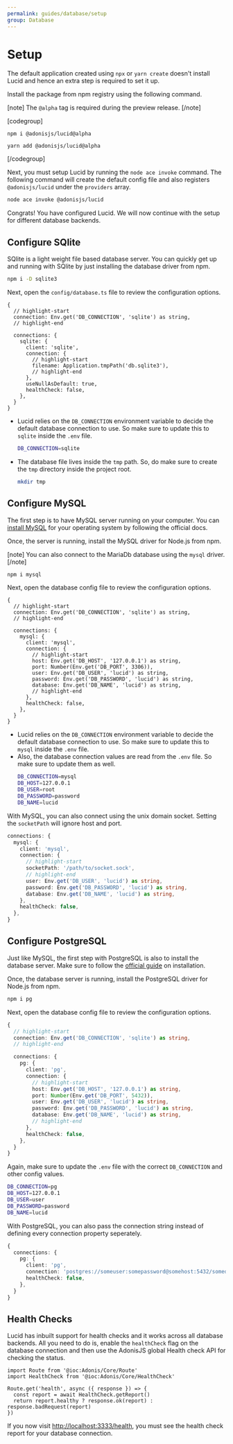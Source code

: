 ```yaml
---
permalink: guides/database/setup
group: Database
---
```


# Setup
The default application created using `npx` or `yarn create` doesn't install Lucid and hence an extra step is required to set it up.

Install the package from npm registry using the following command.

[note]
The `@alpha` tag is required during the preview release.
[/note]

[codegroup]
```sh{}{npm}
npm i @adonisjs/lucid@alpha
```

```sh{}{yarn}
yarn add @adonisjs/lucid@alpha
```
[/codegroup]

Next, you must setup Lucid by running the `node ace invoke` command. The following command will create the default config file and also registers `@adonisjs/lucid` under the `providers` array.

```sh
node ace invoke @adonisjs/lucid
```

Congrats! You have configured Lucid. We will now continue with the setup for different database backends.

## Configure SQlite
SQlite is a light weight file based database server. You can quickly get up and running with SQlite by just installing the database driver from npm.

```sh
npm i -D sqlite3
```

Next, open the `config/database.ts` file to review the configuration options.

```ts{}{config/database.ts}
{
  // highlight-start
  connection: Env.get('DB_CONNECTION', 'sqlite') as string,
  // highlight-end

  connections: {
    sqlite: {
      client: 'sqlite',
      connection: {
        // highlight-start
        filename: Application.tmpPath('db.sqlite3'),
        // highlight-end
      },
      useNullAsDefault: true,
      healthCheck: false,
    },
  }
}
```

- Lucid relies on the `DB_CONNECTION` environment variable to decide the default database connection to use. So make sure to update this to `sqlite` inside the `.env` file.
  ```sh
  DB_CONNECTION=sqlite
  ```
- The database file lives inside the `tmp` path. So, do make sure to create the `tmp` directory inside the project root.
  ```sh
  mkdir tmp
  ```

## Configure MySQL
The first step is to have MySQL server running on your computer. You can [install MySQL](https://dev.mysql.com/downloads/installer/) for your operating system by following the official docs.

Once, the server is running, install the MySQL driver for Node.js from npm.

[note]
You can also connect to the MariaDb database using the `mysql` driver.
[/note]

```sh
npm i mysql
```

Next, open the database config file to review the configuration options.

```ts{}{config/database.ts}
{
  // highlight-start
  connection: Env.get('DB_CONNECTION', 'sqlite') as string,
  // highlight-end

  connections: {
    mysql: {
      client: 'mysql',
      connection: {
        // highlight-start
        host: Env.get('DB_HOST', '127.0.0.1') as string,
        port: Number(Env.get('DB_PORT', 3306)),
        user: Env.get('DB_USER', 'lucid') as string,
        password: Env.get('DB_PASSWORD', 'lucid') as string,
        database: Env.get('DB_NAME', 'lucid') as string,
        // highlight-end
      },
      healthCheck: false,
    },
  }
}
```

- Lucid relies on the `DB_CONNECTION` environment variable to decide the default database connection to use. So make sure to update this to `mysql` inside the `.env` file.
- Also, the database connection values are read from the `.env` file. So make sure to update them as well.
  ```sh
  DB_CONNECTION=mysql
  DB_HOST=127.0.0.1
  DB_USER=root
  DB_PASSWORD=password
  DB_NAME=lucid
  ```

With MySQL, you can also connect using the unix domain socket. Setting the `socketPath` will ignore host and port.

```ts
connections: {
  mysql: {
    client: 'mysql',
    connection: {
      // highlight-start
      socketPath: '/path/to/socket.sock',
      // highlight-end
      user: Env.get('DB_USER', 'lucid') as string,
      password: Env.get('DB_PASSWORD', 'lucid') as string,
      database: Env.get('DB_NAME', 'lucid') as string,
    },
    healthCheck: false,
  },
}
```

## Configure PostgreSQL
Just like MySQL, the first step with PostgreSQL is also to install the database server. Make sure to follow the [official guide](https://www.postgresql.org/download/) on installation.

Once, the database server is running, install the PostgreSQL driver for Node.js from npm.

```sh
npm i pg
```

Next, open the database config file to review the configuration options.

```ts
{
  // highlight-start
  connection: Env.get('DB_CONNECTION', 'sqlite') as string,
  // highlight-end

  connections: {
    pg: {
      client: 'pg',
      connection: {
        // highlight-start
        host: Env.get('DB_HOST', '127.0.0.1') as string,
        port: Number(Env.get('DB_PORT', 5432)),
        user: Env.get('DB_USER', 'lucid') as string,
        password: Env.get('DB_PASSWORD', 'lucid') as string,
        database: Env.get('DB_NAME', 'lucid') as string,
        // highlight-end
      },
      healthCheck: false,
    },
  }
}
```

Again, make sure to update the `.env` file with the correct `DB_CONNECTION` and other config values.

```sh
DB_CONNECTION=pg
DB_HOST=127.0.0.1
DB_USER=user
DB_PASSWORD=password
DB_NAME=lucid
```

With PostgreSQL, you can also pass the connection string instead of defining every connection property seperately.

```ts
{
  connections: {
    pg: {
      client: 'pg',
      connection: 'postgres://someuser:somepassword@somehost:5432/somedatabase',
      healthCheck: false,
    },    
  }
}
```

## Health Checks
Lucid has inbuilt support for health checks and it works across all database backends. All you need to do is, enable the `healthCheck` flag on the database connection and then use the AdonisJS global Health check API for checking the status.

```ts{}{start/routes.ts}
import Route from '@ioc:Adonis/Core/Route'
import HealthCheck from '@ioc:Adonis/Core/HealthCheck'

Route.get('health', async ({ response }) => {
  const report = await HealthCheck.getReport()
  return report.healthy ? response.ok(report) : response.badRequest(report)
})
```

If you now visit [http://localhost:3333/health](http://localhost:3333/health), you must see the health check report for your database connection.
